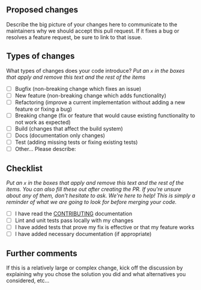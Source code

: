 ## Proposed changes

Describe the big picture of your changes here to communicate to the maintainers why we should accept this pull request. If it fixes a bug or resolves a feature request, be sure to link to that issue.

## Types of changes

What types of changes does your code introduce?
_Put an `x` in the boxes that apply and remove this text and the rest of the items_

- [ ] Bugfix (non-breaking change which fixes an issue)
- [ ] New feature (non-breaking change which adds functionality)
- [ ] Refactoring (improve a current implementation without adding a new feature or fixing a bug)
- [ ] Breaking change (fix or feature that would cause existing functionality to not work as expected)
- [ ] Build (changes that affect the build system)
- [ ] Docs (documentation only changes)
- [ ] Test (adding missing tests or fixing existing tests)
- [ ] Other... Please describe:

## Checklist

_Put an `x` in the boxes that apply and remove this text and the rest of the items. You can also fill these out after creating the PR. If you're unsure about any of them, don't hesitate to ask. We're here to help! This is simply a reminder of what we are going to look for before merging your code._

- [ ] I have read the [CONTRIBUTING](https://docs.ark.io/docs/contributing) documentation
- [ ] Lint and unit tests pass locally with my changes
- [ ] I have added tests that prove my fix is effective or that my feature works
- [ ] I have added necessary documentation (if appropriate)

## Further comments

If this is a relatively large or complex change, kick off the discussion by explaining why you chose the solution you did and what alternatives you considered, etc...
